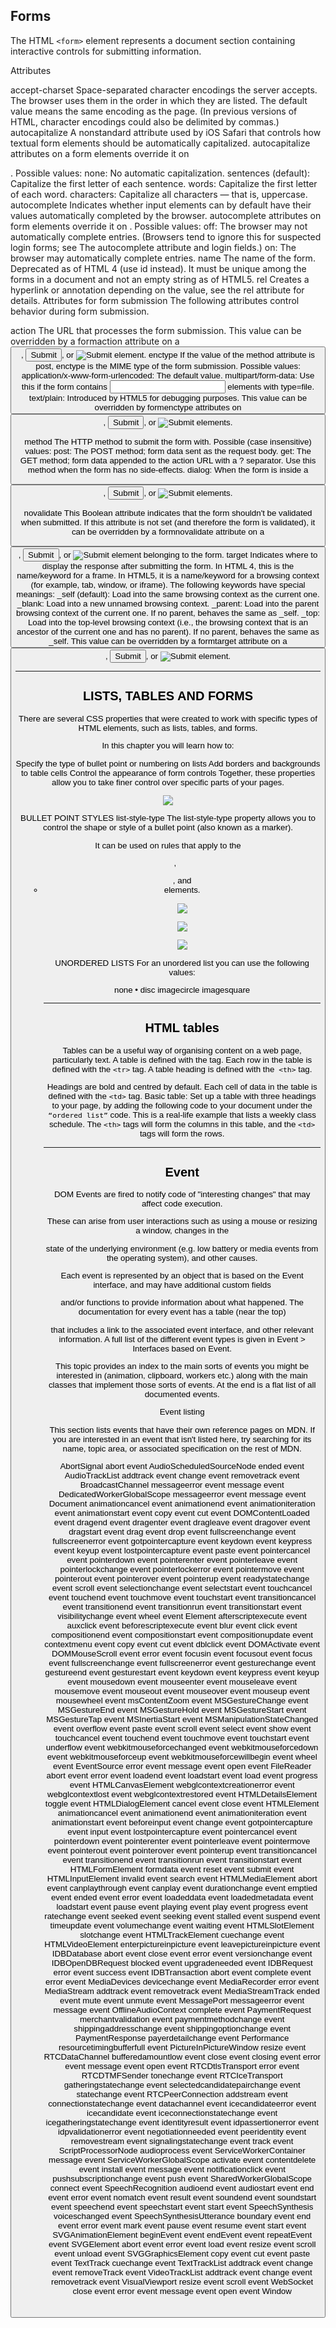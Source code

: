 
## Forms

The HTML `<form>` element represents a document section containing interactive controls for submitting information.

Attributes

accept-charset
Space-separated character encodings the server accepts. The browser uses them in the order in which they are listed. The default value means the same encoding as the page.
(In previous versions of HTML, character encodings could also be delimited by commas.)
autocapitalize 
A nonstandard attribute used by iOS Safari that controls how textual form elements should be automatically capitalized. autocapitalize attributes on a form elements override it on <form>. Possible values:
none: No automatic capitalization.
sentences (default): Capitalize the first letter of each sentence.
words: Capitalize the first letter of each word.
characters: Capitalize all characters — that is, uppercase.
autocomplete
Indicates whether input elements can by default have their values automatically completed by the browser. autocomplete attributes on form elements override it on <form>. Possible values:
off: The browser may not automatically complete entries. (Browsers tend to ignore this for suspected login forms; see The autocomplete attribute and login fields.)
on: The browser may automatically complete entries.
name
The name of the form. Deprecated as of HTML 4 (use id instead). It must be unique among the forms in a document and not an empty string as of HTML5.
rel
Creates a hyperlink or annotation depending on the value, see the rel attribute for details.
Attributes for form submission
The following attributes control behavior during form submission.

action
The URL that processes the form submission. This value can be overridden by a formaction attribute on a <button>, <input type="submit">, or <input type="image"> element.
enctype
If the value of the method attribute is post, enctype is the MIME type of the form submission. Possible values:
application/x-www-form-urlencoded: The default value.
multipart/form-data: Use this if the form contains <input> elements with type=file.
text/plain: Introduced by HTML5 for debugging purposes.
This value can be overridden by formenctype attributes on <button>, <input type="submit">, or <input type="image"> elements.

method
The HTTP method to submit the form with. Possible (case insensitive) values:
post: The POST method; form data sent as the request body.
get: The GET method; form data appended to the action URL with a ? separator. Use this method when the form has no side-effects.
dialog: When the form is inside a <dialog>, closes the dialog on submission.
This value is overridden by formmethod attributes on <button>, <input type="submit">, or <input type="image"> elements.

novalidate
This Boolean attribute indicates that the form shouldn't be validated when submitted. If this attribute is not set (and therefore the form is validated), it can be overridden by a formnovalidate attribute on a <button>, <input type="submit">, or <input type="image"> element belonging to the form.
target
Indicates where to display the response after submitting the form. In HTML 4, this is the name/keyword for a frame. In HTML5, it is a name/keyword for a browsing context (for example, tab, window, or iframe). The following keywords have special meanings:
_self (default): Load into the same browsing context as the current one.
_blank: Load into a new unnamed browsing context.
_parent: Load into the parent browsing context of the current one. If no parent, behaves the same as _self.
_top: Load into the top-level browsing context (i.e., the browsing context that is an ancestor of the current one and has no parent). If no parent, behaves the same as _self.
This value can be overridden by a formtarget attribute on a <button>, <input type="submit">, or <input type="image"> element.

***

## LISTS, TABLES AND FORMS

There are several CSS properties that were created to work with specific types of HTML elements, such as lists, tables, and forms.

In this chapter you will learn how to:

Specify the type of bullet point or numbering on lists
Add borders and backgrounds to table cells
Control the appearance of form controls
Together, these properties allow you to take finer control over specific parts of your pages.

![](https://www.oreilly.com/library/view/html-css/9781118206911/images/ch014-Uf001.jpg)

BULLET POINT STYLES
list-style-type
The list-style-type property allows you to control the shape or style of a bullet point (also known as a marker).

It can be used on rules that apply to the <ol>, <ul>, and <li> elements.

![](https://www.oreilly.com/library/view/html-css/9781118206911/images/ch014-Uf002.jpg)

![](https://www.oreilly.com/library/view/html-css/9781118206911/images/ch014-Uf003.jpg)

![](https://www.oreilly.com/library/view/html-css/9781118206911/images/ch014-Uf004.jpg)

UNORDERED LISTS
For an unordered list you can use the following values:

none
• disc
imagecircle
imagesquare


***

## HTML tables

Tables can be a useful way of organising content on a web page, particularly text. A table is defined with the <table> tag. 
Each row in the table is defined with the `<tr>` tag. A table heading is defined with the` <th>` tag. 
 
 Headings are bold and centred by default. Each cell of data in the table is defined with the `<td>` tag.
 Basic table: Set up a table with three headings to your page, by adding the following code to your document under 
 the `“ordered list”` code. This is a real-life example that lists a weekly class schedule. The `<th>` tags will form the columns in this table,
 and the `<td>` tags will form the rows.
  


***
 


## Event 

DOM Events are fired to notify code of "interesting changes" that may affect code execution.

 These can arise from user interactions such as using a mouse or resizing a window, changes in the 

state of the underlying environment (e.g. low battery or media events from the operating system), and other causes.

Each event is represented by an object that is based on the Event interface, and may have additional custom fields

 and/or functions to provide information about what happened. The documentation for every event has a table (near the top) 

that includes a link to the associated event interface, and other relevant information. A full list of the different event types is given in Event > Interfaces based on Event.

This topic provides an index to the main sorts of events you might be interested in (animation, clipboard, workers etc.) along with the main classes that implement those sorts of events. At the end is a flat list of all documented events.

Event listing

This section lists events that have their own reference pages on MDN. If you are interested in an event that isn't listed here, try searching for its name, topic area, or associated specification on the rest of MDN.

AbortSignal
abort event
AudioScheduledSourceNode
ended event
AudioTrackList
addtrack event
change event
removetrack event
BroadcastChannel
messageerror event
message event
DedicatedWorkerGlobalScope
messageerror event
message event
Document
animationcancel event
animationend event
animationiteration event
animationstart event
copy event
cut event
DOMContentLoaded event
dragend event
dragenter event
dragleave event
dragover event
dragstart event
drag event
drop event
fullscreenchange event
fullscreenerror event
gotpointercapture event
keydown event
keypress event
keyup event
lostpointercapture event
paste event
pointercancel event
pointerdown event
pointerenter event
pointerleave event
pointerlockchange event
pointerlockerror event
pointermove event
pointerout event
pointerover event
pointerup event
readystatechange event
scroll event
selectionchange event
selectstart event
touchcancel event
touchend event
touchmove event
touchstart event
transitioncancel event
transitionend event
transitionrun event
transitionstart event
visibilitychange event
wheel event
Element
afterscriptexecute event
auxclick event
beforescriptexecute event
blur event
click event
compositionend event
compositionstart event
compositionupdate event
contextmenu event
copy event
cut event
dblclick event
DOMActivate event
DOMMouseScroll event
error event
focusin event
focusout event
focus event
fullscreenchange event
fullscreenerror event
gesturechange event
gestureend event
gesturestart event
keydown event
keypress event
keyup event
mousedown event
mouseenter event
mouseleave event
mousemove event
mouseout event
mouseover event
mouseup event
mousewheel event
msContentZoom event
MSGestureChange event
MSGestureEnd event
MSGestureHold event
MSGestureStart event
MSGestureTap event
MSInertiaStart event
MSManipulationStateChanged event
overflow event
paste event
scroll event
select event
show event
touchcancel event
touchend event
touchmove event
touchstart event
underflow event
webkitmouseforcechanged event
webkitmouseforcedown event
webkitmouseforceup event
webkitmouseforcewillbegin event
wheel event
EventSource
error event
message event
open event
FileReader
abort event
error event
loadend event
loadstart event
load event
progress event
HTMLCanvasElement
webglcontextcreationerror event
webglcontextlost event
webglcontextrestored event
HTMLDetailsElement
toggle event
HTMLDialogElement
cancel event
close event
HTMLElement
animationcancel event
animationend event
animationiteration event
animationstart event
beforeinput event
change event
gotpointercapture event
input event
lostpointercapture event
pointercancel event
pointerdown event
pointerenter event
pointerleave event
pointermove event
pointerout event
pointerover event
pointerup event
transitioncancel event
transitionend event
transitionrun event
transitionstart event
HTMLFormElement
formdata event
reset event
submit event
HTMLInputElement
invalid event
search event
HTMLMediaElement
abort event
canplaythrough event
canplay event
durationchange event
emptied event
ended event
error event
loadeddata event
loadedmetadata event
loadstart event
pause event
playing event
play event
progress event
ratechange event
seeked event
seeking event
stalled event
suspend event
timeupdate event
volumechange event
waiting event
HTMLSlotElement
slotchange event
HTMLTrackElement
cuechange event
HTMLVideoElement
enterpictureinpicture event
leavepictureinpicture event
IDBDatabase
abort event
close event
error event
versionchange event
IDBOpenDBRequest
blocked event
upgradeneeded event
IDBRequest
error event
success event
IDBTransaction
abort event
complete event
error event
MediaDevices
devicechange event
MediaRecorder
error event
MediaStream
addtrack event
removetrack event
MediaStreamTrack
ended event
mute event
unmute event
MessagePort
messageerror event
message event
OfflineAudioContext
complete event
PaymentRequest
merchantvalidation event
paymentmethodchange event
shippingaddresschange event
shippingoptionchange event
PaymentResponse
payerdetailchange event
Performance
resourcetimingbufferfull event
PictureInPictureWindow
resize event
RTCDataChannel
bufferedamountlow event
close event
closing event
error event
message event
open event
RTCDtlsTransport
error event
RTCDTMFSender
tonechange event
RTCIceTransport
gatheringstatechange event
selectedcandidatepairchange event
statechange event
RTCPeerConnection
addstream event
connectionstatechange event
datachannel event
icecandidateerror event
icecandidate event
iceconnectionstatechange event
icegatheringstatechange event
identityresult event
idpassertionerror event
idpvalidationerror event
negotiationneeded event
peeridentity event
removestream event
signalingstatechange event
track event
ScriptProcessorNode
audioprocess event
ServiceWorkerContainer
message event
ServiceWorkerGlobalScope
activate event
contentdelete event
install event
message event
notificationclick event
pushsubscriptionchange event
push event
SharedWorkerGlobalScope
connect event
SpeechRecognition
audioend event
audiostart event
end event
error event
nomatch event
result event
soundend event
soundstart event
speechend event
speechstart event
start event
SpeechSynthesis
voiceschanged event
SpeechSynthesisUtterance
boundary event
end event
error event
mark event
pause event
resume event
start event
SVGAnimationElement
beginEvent event
endEvent event
repeatEvent event
SVGElement
abort event
error event
load event
resize event
scroll event
unload event
SVGGraphicsElement
copy event
cut event
paste event
TextTrack
cuechange event
TextTrackList
addtrack event
change event
removeTrack event
VideoTrackList
addtrack event
change event
removetrack event
VisualViewport
resize event
scroll event
WebSocket
close event
error event
message event
open event
Window

